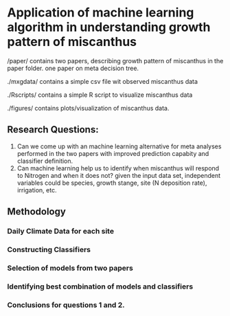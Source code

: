
# Application of machine learning algorithm in understanding growth pattern of miscanthus

/paper/
contains two papers, describing growth pattern of miscanthus in the paper folder. 
one paper on meta decision tree.

./mxgdata/
contains a simple csv file wit observed miscanthus data

./Rscripts/
contains a simple R script to visualize miscanthus data

./figures/
contains plots/visualization of miscanthus data.


## Research Questions:
1. Can we come up with an machine learning  alternative for meta analyses performed in the two papers with improved prediction capabity and classifier definition.
2. Can machine learning help us to identify when miscanthus will respond to Nitrogen and when it does not? given the input data set, independent variables could be species, growth stange, site (N deposition rate), irrigation, etc.

## Methodology
### Daily Climate Data for each site
### Constructing Classifiers
### Selection of models from two papers
### Identifying best combination of models and classifiers
### Conclusions for questions 1 and 2.
